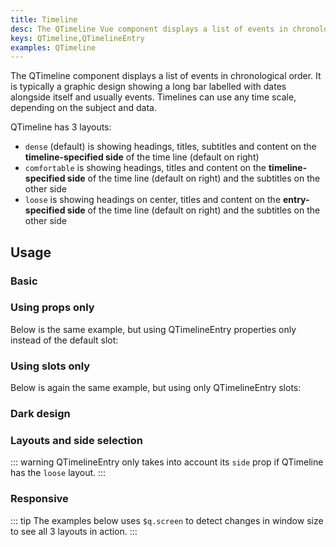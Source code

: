 ```yaml
---
title: Timeline
desc: The QTimeline Vue component displays a list of events in chronological order. It is typically a graphic design showing a long bar labelled with dates alongside itself and usually events.
keys: QTimeline,QTimelineEntry
examples: QTimeline
---
```


The QTimeline component displays a list of events in chronological order. It is typically a graphic design showing a long bar labelled with dates alongside itself and usually events. Timelines can use any time scale, depending on the subject and data.

QTimeline has 3 layouts:

- `dense` (default) is showing headings, titles, subtitles and content on the **timeline-specified side** of the time line (default on right)
- `comfortable` is showing headings, titles and content on the **timeline-specified side** of the time line (default on right) and the subtitles on the other side
- `loose` is showing headings on center, titles and content on the **entry-specified side** of the time line (default on right) and the subtitles on the other side

<DocApi file="QTimeline" />

<DocApi file="QTimelineEntry" />

## Usage

### Basic

<DocExample title="Basic" file="Basic" scrollable />

### Using props only

Below is the same example, but using QTimelineEntry properties only instead of the default slot:

<DocExample title="Props only" file="PropsOnly" scrollable />

### Using slots only

Below is again the same example, but using only QTimelineEntry slots:

<DocExample title="Slots only" file="SlotsOnly" scrollable />

### Dark design

<DocExample title="Force dark mode" file="Dark" scrollable />

### Layouts and side selection

::: warning
QTimelineEntry only takes into account its `side` prop if QTimeline has the `loose` layout.
:::

<DocExample title="Layouts and side selection" file="Layouts" scrollable />

### Responsive

::: tip
The examples below uses `$q.screen` to detect changes in window size to see all 3 layouts in action.
:::

<DocExample title="Responsive layout" file="Responsive" scrollable />
